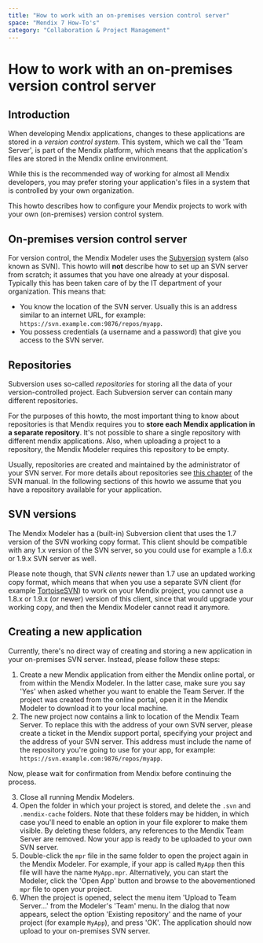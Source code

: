 ```yaml
---
title: "How to work with an on-premises version control server"
space: "Mendix 7 How-To's"
category: "Collaboration & Project Management"
---
```

# How to work with an on-premises version control server

## Introduction

When developing Mendix applications, changes to these applications are stored in a *version control system*. This system, which we call the 'Team Server', is part of the Mendix platform, which means that the application's files are stored in the Mendix online environment.

While this is the recommended way of working for almost all Mendix developers, you may prefer storing your application's files in a system that is controlled by your own organization.

This howto describes how to configure your Mendix projects to work with your own (on-premises) version control system.

## On-premises version control server
For version control, the Mendix Modeler uses the [Subversion](https://subversion.apache.org) system (also known as SVN). This howto will **not** describe how to set up an SVN server from scratch; it assumes that you have one already at your disposal. Typically this has been taken care of by the IT department of your organization. This means that:

* You know the location of the SVN server. Usually this is an address similar to an internet URL, for example: `https://svn.example.com:9876/repos/myapp`.
* You possess credentials (a username and a password) that give you access to the SVN server.

## Repositories
Subversion uses so-called *repositories* for storing all the data of your version-controlled project. Each Subversion server can contain many different repositories.

For the purposes of this howto, the most important thing to know about repositories is that Mendix requires you to **store each Mendix application in a separate repository**. It's not possible to share a single repository with different mendix applications. Also, when uploading a project to a repository, the Mendix Modeler requires this repository to be empty.

Usually, repositories are created and maintained by the administrator of your SVN server. For more details about repositories see [this chapter](http://svnbook.red-bean.com/en/1.7/svn-book.html#svn.reposadmin) of the SVN manual. In the following sections of this howto we assume that you have a repository available for your application.

## SVN versions
The Mendix Modeler has a (built-in) Subversion client that uses the 1.7 version of the SVN working copy format. This client should be compatible with any 1.x version of the SVN server, so you could use for example a 1.6.x or 1.9.x SVN server as well.

Please note though, that SVN *clients* newer than 1.7 use an updated working copy format, which means that when you use a separate SVN client (for example [TortoiseSVN](https://tortoisesvn.net/)) to work on your Mendix project, you cannot use a 1.8.x or 1.9.x (or newer) version of this client, since that would upgrade your working copy, and then the Mendix Modeler cannot read it anymore.

## Creating a new application
Currently, there's no direct way of creating and storing a new application in your on-premises SVN server. Instead, please follow these steps:

1. Create a new Mendix application from either the Mendix online portal, or from within the Mendix Modeler. In the latter case, make sure you say 'Yes' when asked whether you want to enable the Team Server. If the project was created from the online portal, open it in the Mendix Modeler to download it to your local machine.
2. The new project now contains a link to location of the Mendix Team Server. To replace this with the address of your own SVN server, please create a ticket in the Mendix support portal, specifying your project and the address of your SVN server. This address must include the name of the repository you're going to use for your app, for example: `https://svn.example.com:9876/repos/myapp`.

Now, please wait for confirmation from Mendix before continuing the process.

3. Close all running Mendix Modelers.
4. Open the folder in which your project is stored, and delete the `.svn` and `.mendix-cache` folders. Note that these folders may be hidden, in which case you'll need to enable an option in your file explorer to make them visible. By deleting these folders, any references to the Mendix Team Server are removed. Now your app is ready to be uploaded to your own SVN server.
5. Double-click the `mpr` file in the same folder to open the project again in the Mendix Modeler. For example, if your app is called `MyApp` then this file will have the name `MyApp.mpr`. Alternatively, you can start the Modeler, click the 'Open App' button and browse to the abovementioned `mpr` file to open your project.
6. When the project is opened, select the menu item 'Upload to Team Server...' from the Modeler's 'Team' menu. In the dialog that now appears, select the option 'Existing repository' and the name of your project (for example `MyApp`), and press 'OK'. The application should now upload to your on-premises SVN server.
